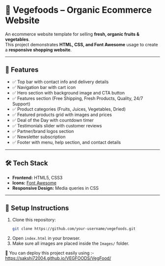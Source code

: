 # 🌱 Vegefoods – Organic Ecommerce Website  

An ecommerce website template for selling **fresh, organic fruits & vegetables**.  
This project demonstrates **HTML, CSS, and Font Awesome** usage to create a **responsive shopping website**.  

---

## 📌 Features  

- ✅ Top bar with contact info and delivery details  
- ✅ Navigation bar with cart icon  
- ✅ Hero section with background image and CTA button  
- ✅ Features section (Free Shipping, Fresh Products, Quality, 24/7 Support)  
- ✅ Product categories (Fruits, Juices, Vegetables, Dried)  
- ✅ Featured products grid with images and prices  
- ✅ Deal of the Day with countdown timer  
- ✅ Testimonials slider with customer reviews  
- ✅ Partner/brand logos section  
- ✅ Newsletter subscription  
- ✅ Footer with menu, help section, and contact details  

---

## 🛠️ Tech Stack  

- **Frontend:** HTML5, CSS3  
- **Icons:** [Font Awesome](https://fontawesome.com)  
- **Responsive Design:** Media queries in CSS  

---


## 🚀 Setup Instructions  

1. Clone this repository:  
   ```bash
   git clone https://github.com/your-username/vegefoods.git
   ```
2. Open `index.html` in your browser.  
3. Make sure all images are placed inside the `Images/` folder.  

🔗 You can deploy this project easily using :- https://sakshi72004.github.io/VEGFOODS/VegFood/

